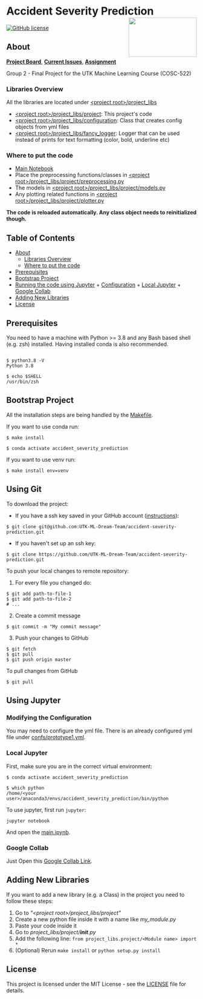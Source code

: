 # Accident Severity Prediction<img src='https://avatars.githubusercontent.com/u/93612370' align='right' width='180' height='104'>
[![GitHub license](https://img.shields.io/badge/license-MIT-blue.svg)](https://raw.githubusercontent.com/UTK-ML-Dream-Team/accident-severity-prediction/master/LICENSE)

## About  <a name = "about"></a>
**[Project Board](https://github.com/UTK-ML-Dream-Team/accident-severity-prediction/projects/1)**, 
**[Current Issues](https://github.com/UTK-ML-Dream-Team/accident-severity-prediction/issues)**, 
**[Assignment](http://web.eecs.utk.edu/~hqi/cosc522/project/proj-final.htm)**

Group 2 - Final Project for the UTK Machine Learning Course (COSC-522)

### Libraries Overview <a name = "lib_overview"></a>

All the libraries are located under [\<project root\>/project_libs](project_libs)
- [\<project root\>/project_libs/project](project_libs/project): This project's code
- [\<project root\>/project_libs/configuration](project_libs/configuration): Class that creates config objects from yml files
- [\<project root\>/project_libs/fancy_logger](project_libs/fancy_logger): Logger that can be used instead of prints for text formatting (color, bold, underline etc)

### Where to put the code  <a name = "#putcode"></a>
- [Main Notebook](main.ipynb)
- Place the preprocessing functions/classes in [\<project root\>/project_libs/project/preprocessing.py](project_libs/project/preprocessing.py)
- The models in [\<project root\>/project_libs/project/models.py](project_libs/project/models.py)
- Any plotting related functions in [\<project root\>/project_libs/project/plotter.py](project_libs/project/plotter.py)

**The code is reloaded automatically. Any class object needs to reinitialized though.** 

## Table of Contents

+ [About](#about)
  + [Libraries Overview](#lib_overview)
  + [Where to put the code](#putcode)
+ [Prerequisites](#prerequisites)
+ [Bootstrap Project](#bootstrap)
+ [Running the code using Jupyter](#jupyter)
      + [Configuration](#configuration)
      + [Local Jupyter](#local_jupyter)
      + [Google Collab](#google_collab)
+ [Adding New Libraries](#adding_libs) 
+ [License](#license)

## Prerequisites <a name = "prerequisites"></a>

You need to have a machine with Python >= 3.8 and any Bash based shell (e.g. zsh) installed.
Having installed conda is also recommended.

```Shell

$ python3.8 -V
Python 3.8

$ echo $SHELL
/usr/bin/zsh

```

## Bootstrap Project <a name = "bootstrap"></a>

All the installation steps are being handled by the [Makefile](Makefile).

If you want to use conda run:
```Shell
$ make install

$ conda activate accident_severity_prediction

```

If you want to use venv run:
```Shell
$ make install env=venv
```

## Using Git <a name = "git"></a>

To download the project:
- If you have a ssh key saved in your GitHub account ([instructions](https://docs.github.com/en/authentication/connecting-to-github-with-ssh/adding-a-new-ssh-key-to-your-github-account)):
```Shell
$ git clone git@github.com:UTK-ML-Dream-Team/accident-severity-prediction.git
```
- If you haven't set up an ssh key:
```Shell
$ git clone https://github.com/UTK-ML-Dream-Team/accident-severity-prediction.git
```


To push your local changes to remote repository:

1. For every file you changed do:
```Shell
$ git add path-to-file-1
$ git add path-to-file-2
# ...
``` 
2. Create a commit message
```Shell
$ git commit -m "My commit message"
```
3. Push your changes to GitHub
```Shell
$ git fetch
$ git pull
$ git push origin master
```

To pull changes from GitHub
```Shell
$ git pull
```

## Using Jupyter <a name = "jupyter"></a>

### Modifying the Configuration <a name = "configuration"></a>

You may need to configure the yml file. There is an already configured yml file 
under [confs/prototype1.yml](confs/prototype1.yml).

### Local Jupyter <a name = "local_jupyter"></a>

First, make sure you are in the correct virtual environment:

```Shell
$ conda activate accident_severity_prediction

$ which python
/home/<your user>/anaconda3/envs/accident_severity_prediction/bin/python
```

To use jupyter, first run `jupyter`:

```shell
jupyter notebook
```
And open the [main.ipynb](main.ipynb).

### Google Collab <a name = "google_collab"></a>

Just Open this [Google Collab Link](https://colab.research.google.com/github/UTK-ML-Dream-Team/accident-severity-prediction/blob/main/main.ipynb).

## Adding New Libraries <a name = "adding_libs"></a>

If you want to add a new library (e.g. a Class) in the project you need to follow these steps:
1. Go to *"\<project root>/project_libs/project"*
2. Create a new python file inside it with a name like *my_module.py*
3. Paste your code inside it
4. Go to *project_libs/project/__init__.py*
7. Add the following line: ```from project_libs.project/<Module name> import *```
8. (Optional) Rerun `make install` or `python setup.py install` 

## License <a name = "license"></a>

This project is licensed under the MIT License - see the [LICENSE](LICENSE) file for details.


